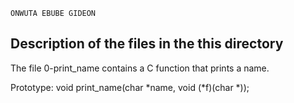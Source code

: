 ```
ONWUTA EBUBE GIDEON
```
## Description of the files in the this directory

The file 0-print_name contains a C function that prints a name.

Prototype: void print_name(char *name, void (*f)(char *));

